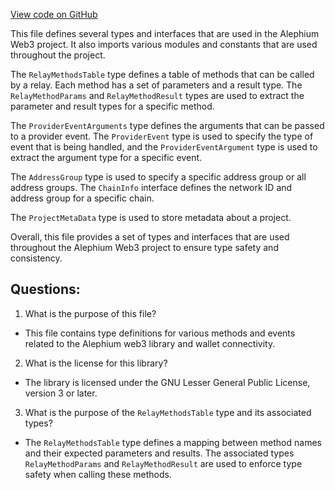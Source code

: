 [View code on GitHub](https://github.com/oxygenium/oxygenium-web3/packages/walletconnect/src/types.ts)

This file defines several types and interfaces that are used in the Alephium Web3 project. It also imports various modules and constants that are used throughout the project. 

The `RelayMethodsTable` type defines a table of methods that can be called by a relay. Each method has a set of parameters and a result type. The `RelayMethodParams` and `RelayMethodResult` types are used to extract the parameter and result types for a specific method. 

The `ProviderEventArguments` type defines the arguments that can be passed to a provider event. The `ProviderEvent` type is used to specify the type of event that is being handled, and the `ProviderEventArgument` type is used to extract the argument type for a specific event. 

The `AddressGroup` type is used to specify a specific address group or all address groups. The `ChainInfo` interface defines the network ID and address group for a specific chain. 

The `ProjectMetaData` type is used to store metadata about a project. 

Overall, this file provides a set of types and interfaces that are used throughout the Alephium Web3 project to ensure type safety and consistency.
## Questions: 
 1. What is the purpose of this file?
- This file contains type definitions for various methods and events related to the Alephium web3 library and wallet connectivity.

2. What is the license for this library?
- The library is licensed under the GNU Lesser General Public License, version 3 or later.

3. What is the purpose of the `RelayMethodsTable` type and its associated types?
- The `RelayMethodsTable` type defines a mapping between method names and their expected parameters and results. The associated types `RelayMethodParams` and `RelayMethodResult` are used to enforce type safety when calling these methods.